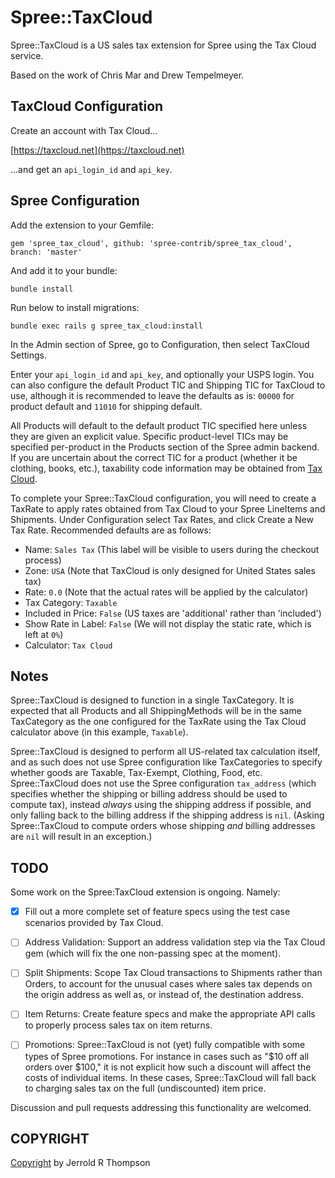 Spree::TaxCloud 
=======================

Spree::TaxCloud is a US sales tax extension for Spree using the Tax Cloud service.

Based on the work of Chris Mar and Drew Tempelmeyer.

TaxCloud Configuration
-----

Create an account with Tax Cloud...

[https://taxcloud.net](https://taxcloud.net)

...and get an `api_login_id` and `api_key`.

Spree Configuration
------------------------

Add the extension to your Gemfile:

    gem 'spree_tax_cloud', github: 'spree-contrib/spree_tax_cloud', branch: 'master'
    
And add it to your bundle:

    bundle install

Run below to install migrations:

    bundle exec rails g spree_tax_cloud:install

In the Admin section of Spree, go to Configuration, then select TaxCloud Settings.

Enter your `api_login_id` and `api_key`, and optionally your USPS login.
You can also configure the default Product TIC and Shipping TIC for TaxCloud to use, although it is recommended to leave the defaults as is: `00000` for product default and `11010` for shipping default.

All Products will default to the default product TIC specified here unless they are given an explicit value.
Specific product-level TICs may be specified per-product in the Products section of the Spree admin backend. If you are uncertain about the correct TIC for a product (whether it be clothing, books, etc.), taxability code information may be obtained from [Tax Cloud](https://taxcloud.net/tic/default.aspx).

To complete your Spree::TaxCloud configuration, you will need to create a TaxRate to apply rates obtained from Tax Cloud to your Spree LineItems and Shipments.
Under Configuration select Tax Rates, and click Create a New Tax Rate. Recommended defaults are as follows:

- Name: `Sales Tax` (This label will be visible to users during the checkout process)
- Zone: `USA` (Note that TaxCloud is only designed for United States sales tax)
- Rate: `0.0` (Note that the actual rates will be applied by the calculator)
- Tax Category: `Taxable`
- Included in Price: `False` (US taxes are 'additional' rather than 'included')
- Show Rate in Label: `False` (We will not display the static rate, which is left at `0%`)
- Calculator: `Tax Cloud`

Notes
------------------------

Spree::TaxCloud is designed to function in a single TaxCategory.
It is expected that all Products and all ShippingMethods will be in the same TaxCategory as the one configured for the TaxRate using the Tax Cloud calculator above (in this example, `Taxable`).

Spree::TaxCloud is designed to perform all US-related tax calculation itself, and as such does not use Spree configuration like TaxCategories to specify whether goods are Taxable, Tax-Exempt, Clothing, Food, etc.
Spree::TaxCloud does not use the Spree configuration `tax_address` (which specifies whether the shipping or billing address should be used to compute tax), instead _always_ using the shipping address if possible, and only falling back to the billing address if the shipping address is `nil`.
(Asking Spree::TaxCloud to compute orders whose shipping _and_ billing addresses are `nil` will result in an exception.)

TODO
----

Some work on the Spree:TaxCloud extension is ongoing. Namely:

- [x] Fill out a more complete set of feature specs using the test case scenarios provided by Tax Cloud.

- [ ] Address Validation: Support an address validation step via the Tax Cloud gem (which will fix the one non-passing spec at the moment).

- [ ] Split Shipments: Scope Tax Cloud transactions to Shipments rather than Orders, to account for the unusual cases where sales tax depends on the origin address as well as, or instead of, the destination address.

- [ ] Item Returns: Create feature specs and make the appropriate API calls to properly process sales tax on item returns.

- [ ] Promotions: Spree::TaxCloud is not (yet) fully compatible with some types of Spree promotions. For instance in cases such as "$10 off all orders over $100," it is not explicit how such a discount will affect the costs of individual items. In these cases, Spree::TaxCloud will fall back to charging sales tax on the full (undiscounted) item price.

Discussion and pull requests addressing this functionality are welcomed.

COPYRIGHT
---------

[Copyright]( http://jet.mit-license.org/ ) by Jerrold R Thompson 
